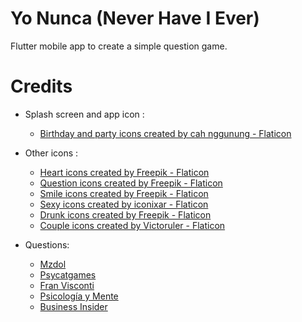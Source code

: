 # Yo Nunca (Never Have I Ever)

Flutter mobile app to create a simple question game.

# Credits
- Splash screen and app icon :
  - [Birthday and party icons created by cah nggunung - Flaticon](https://www.flaticon.com/free-icons/birthday-and-party)

- Other icons :
  - [Heart icons created by Freepik - Flaticon](https://www.flaticon.com/free-icons/heart)
  - [Question icons created by Freepik - Flaticon](https://www.flaticon.com/free-icons/question)
  - [Smile icons created by Freepik - Flaticon](https://www.flaticon.com/free-icons/smile)
  - [Sexy icons created by iconixar - Flaticon](https://www.flaticon.com/free-icons/sexy)
  - [Drunk icons created by Freepik - Flaticon](https://www.flaticon.com/free-icons/drunk)
  - [Couple icons created by Victoruler - Flaticon](https://www.flaticon.com/free-icons/couple)

- Questions:
  - [Mzdol](https://www.mdzol.com/sociedad/2021/3/10/yo-nunca-70-ideas-de-preguntas-para-jugar-con-tus-amigos-144225.html)
  - [Psycatgames](https://psycatgames.com/es/magazine/party-games/never-ever/)
  - [Fran Visconti](https://www.instagram.com/franvisconti)
  - [Psicología y Mente](https://psicologiaymente.com/miscelanea/preguntas-yo-nunca)
  - [Business Insider](https://www.businessinsider.es/67-preguntas-picantes-hacerle-novio-novia-1076687)
